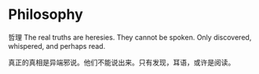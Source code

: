 # Philosophy

哲理
The real truths are heresies. They cannot be spoken. Only discovered, whispered, and perhaps read.

真正的真相是异端邪说。他们不能说出来。只有发现，耳语，或许是阅读。
